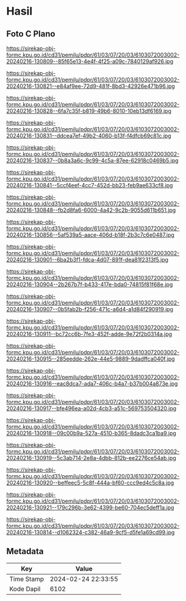 # Hasil

## Foto C Plano

https://sirekap-obj-formc.kpu.go.id/cd31/pemilu/pdpr/61/03/07/20/03/6103072003002-20240216-130809--85f65e13-4e4f-4f25-a09c-7840129af926.jpg

https://sirekap-obj-formc.kpu.go.id/cd31/pemilu/pdpr/61/03/07/20/03/6103072003002-20240216-130821--e84af9ee-72d9-481f-8bd3-42926e471b96.jpg

https://sirekap-obj-formc.kpu.go.id/cd31/pemilu/pdpr/61/03/07/20/03/6103072003002-20240216-130828--6fa7c35f-b819-49b6-8010-10eb13df6169.jpg

https://sirekap-obj-formc.kpu.go.id/cd31/pemilu/pdpr/61/03/07/20/03/6103072003002-20240216-130831--ddcea7ef-49b2-4060-b13f-f4dfcb69c81c.jpg

https://sirekap-obj-formc.kpu.go.id/cd31/pemilu/pdpr/61/03/07/20/03/6103072003002-20240216-130837--0b8a3a6c-9c99-4c5a-87ee-62918c0469b5.jpg

https://sirekap-obj-formc.kpu.go.id/cd31/pemilu/pdpr/61/03/07/20/03/6103072003002-20240216-130841--5ccf4eef-4cc7-452d-bb23-feb9ae633cf8.jpg

https://sirekap-obj-formc.kpu.go.id/cd31/pemilu/pdpr/61/03/07/20/03/6103072003002-20240216-130848--fb2d8fa6-6000-4a42-9c2b-9055d611b651.jpg

https://sirekap-obj-formc.kpu.go.id/cd31/pemilu/pdpr/61/03/07/20/03/6103072003002-20240216-130856--5af539a5-aace-406d-b18f-2b3c7c6e0487.jpg

https://sirekap-obj-formc.kpu.go.id/cd31/pemilu/pdpr/61/03/07/20/03/6103072003002-20240216-130901--6ba2b3f1-fdca-4d07-891f-dea81f2313f5.jpg

https://sirekap-obj-formc.kpu.go.id/cd31/pemilu/pdpr/61/03/07/20/03/6103072003002-20240216-130904--2b267b7f-b433-417e-bda0-74815f81f68e.jpg

https://sirekap-obj-formc.kpu.go.id/cd31/pemilu/pdpr/61/03/07/20/03/6103072003002-20240216-130907--0b5fab2b-f256-471c-a6d4-a1d84f290919.jpg

https://sirekap-obj-formc.kpu.go.id/cd31/pemilu/pdpr/61/03/07/20/03/6103072003002-20240216-130911--bc72cc6b-7fe3-452f-adde-9e72f2b0314a.jpg

https://sirekap-obj-formc.kpu.go.id/cd31/pemilu/pdpr/61/03/07/20/03/6103072003002-20240216-130915--285eedde-262e-44e5-9889-9dadffca040f.jpg

https://sirekap-obj-formc.kpu.go.id/cd31/pemilu/pdpr/61/03/07/20/03/6103072003002-20240216-130916--eac8dca7-ada7-406c-b4a7-b37b004a873e.jpg

https://sirekap-obj-formc.kpu.go.id/cd31/pemilu/pdpr/61/03/07/20/03/6103072003002-20240216-130917--bfe496ea-a02d-4cb3-a51c-569753504320.jpg

https://sirekap-obj-formc.kpu.go.id/cd31/pemilu/pdpr/61/03/07/20/03/6103072003002-20240216-130918--09c00b9a-527a-4510-b365-8dadc3ca1ba9.jpg

https://sirekap-obj-formc.kpu.go.id/cd31/pemilu/pdpr/61/03/07/20/03/6103072003002-20240216-130919--5c3ab714-2e8a-4dbb-812b-ee2276ce54ab.jpg

https://sirekap-obj-formc.kpu.go.id/cd31/pemilu/pdpr/61/03/07/20/03/6103072003002-20240216-130920--beffeec5-5c8f-444a-bf60-ccc9ed4c5c8a.jpg

https://sirekap-obj-formc.kpu.go.id/cd31/pemilu/pdpr/61/03/07/20/03/6103072003002-20240216-130921--179c296b-3e62-4399-be60-704ec5deff1a.jpg

https://sirekap-obj-formc.kpu.go.id/cd31/pemilu/pdpr/61/03/07/20/03/6103072003002-20240216-130814--d1062324-c382-46a9-9cf5-d5fe1a69cd99.jpg


## Metadata

| Key        | Value               |
| ---------- | ------------------- |
| Time Stamp | 2024-02-24 22:33:55 |
| Kode Dapil | 6102                |



